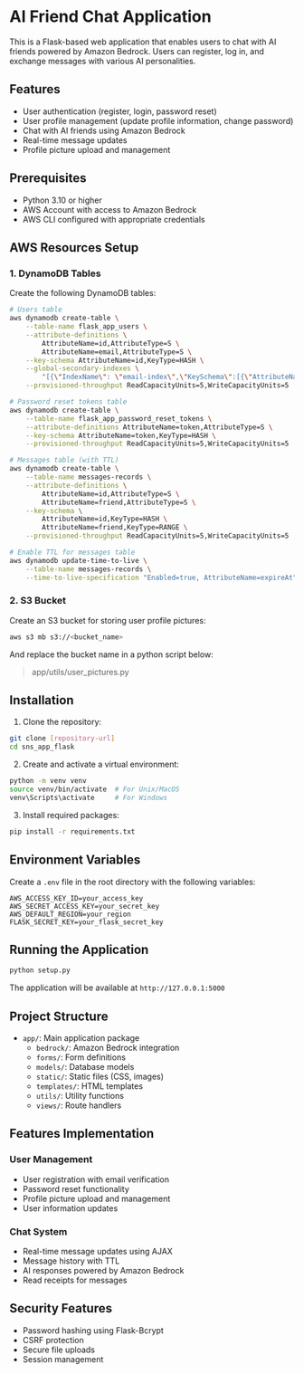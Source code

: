 # AI Friend Chat Application

This is a Flask-based web application that enables users to chat with AI friends powered by Amazon Bedrock. Users can register, log in, and exchange messages with various AI personalities.

## Features

- User authentication (register, login, password reset)
- User profile management (update profile information, change password)
- Chat with AI friends using Amazon Bedrock
- Real-time message updates
- Profile picture upload and management

## Prerequisites

- Python 3.10 or higher
- AWS Account with access to Amazon Bedrock
- AWS CLI configured with appropriate credentials

## AWS Resources Setup

### 1. DynamoDB Tables

Create the following DynamoDB tables:

```bash
# Users table
aws dynamodb create-table \
    --table-name flask_app_users \
    --attribute-definitions \
        AttributeName=id,AttributeType=S \
        AttributeName=email,AttributeType=S \
    --key-schema AttributeName=id,KeyType=HASH \
    --global-secondary-indexes \
        "[{\"IndexName\": \"email-index\",\"KeySchema\":[{\"AttributeName\":\"email\",\"KeyType\":\"HASH\"}],\"Projection\":{\"ProjectionType\":\"ALL\"},\"ProvisionedThroughput\":{\"ReadCapacityUnits\": 5,\"WriteCapacityUnits\": 5}}]" \
    --provisioned-throughput ReadCapacityUnits=5,WriteCapacityUnits=5

# Password reset tokens table
aws dynamodb create-table \
    --table-name flask_app_password_reset_tokens \
    --attribute-definitions AttributeName=token,AttributeType=S \
    --key-schema AttributeName=token,KeyType=HASH \
    --provisioned-throughput ReadCapacityUnits=5,WriteCapacityUnits=5

# Messages table (with TTL)
aws dynamodb create-table \
    --table-name messages-records \
    --attribute-definitions \
        AttributeName=id,AttributeType=S \
        AttributeName=friend,AttributeType=S \
    --key-schema \
        AttributeName=id,KeyType=HASH \
        AttributeName=friend,KeyType=RANGE \
    --provisioned-throughput ReadCapacityUnits=5,WriteCapacityUnits=5

# Enable TTL for messages table
aws dynamodb update-time-to-live \
    --table-name messages-records \
    --time-to-live-specification "Enabled=true, AttributeName=expireAt"
```

### 2. S3 Bucket

Create an S3 bucket for storing user profile pictures:

```bash
aws s3 mb s3://<bucket_name>
```
And replace the bucket name in a python script below:
> app/utils/user_pictures.py

## Installation

1. Clone the repository:
```bash
git clone [repository-url]
cd sns_app_flask
```

2. Create and activate a virtual environment:
```bash
python -m venv venv
source venv/bin/activate  # For Unix/MacOS
venv\Scripts\activate     # For Windows
```

3. Install required packages:
```bash
pip install -r requirements.txt
```

## Environment Variables

Create a `.env` file in the root directory with the following variables:
```
AWS_ACCESS_KEY_ID=your_access_key
AWS_SECRET_ACCESS_KEY=your_secret_key
AWS_DEFAULT_REGION=your_region
FLASK_SECRET_KEY=your_flask_secret_key
```

## Running the Application

```bash
python setup.py
```

The application will be available at `http://127.0.0.1:5000`

## Project Structure

- `app/`: Main application package
  - `bedrock/`: Amazon Bedrock integration
  - `forms/`: Form definitions
  - `models/`: Database models
  - `static/`: Static files (CSS, images)
  - `templates/`: HTML templates
  - `utils/`: Utility functions
  - `views/`: Route handlers

## Features Implementation

### User Management
- User registration with email verification
- Password reset functionality
- Profile picture upload and management
- User information updates

### Chat System
- Real-time message updates using AJAX
- Message history with TTL
- AI responses powered by Amazon Bedrock
- Read receipts for messages

## Security Features

- Password hashing using Flask-Bcrypt
- CSRF protection
- Secure file uploads
- Session management
